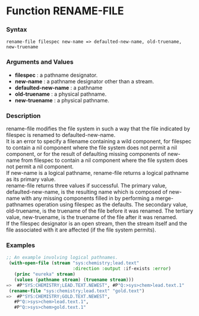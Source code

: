 <!-- Generated on 05/10/2020 by https://github.com/anto2oo/clhs-evolved -->

# Function RENAME-FILE

### Syntax
`rename-file filespec new-name => defaulted-new-name, old-truename, new-truename`  


### Arguments and Values
- **filespec** : a pathname designator.   
- **new-name** : a pathname designator other than a stream.   
- **defaulted-new-name** : a pathname   
- **old-truename** : a physical pathname.   
- **new-truename** : a physical pathname.   


### Description
rename-file modifies the file system in such a way that the file indicated by filespec is renamed to defaulted-new-name.  
It is an error to specify a filename containing a wild component, for filespec to contain a nil component where the file system does not permit a nil component, or for the result of defaulting missing components of new-name from filespec to contain a nil component where the file system does not permit a nil component.  
 If new-name is a logical pathname, rename-file returns a logical pathname as its primary value.  
rename-file returns three values if successful. The primary value, defaulted-new-name, is the resulting name which is composed of new-name with any missing components filled in by performing a merge-pathnames operation using filespec as the defaults. The secondary value, old-truename, is the truename of the file before it was renamed. The tertiary value, new-truename, is the truename of the file after it was renamed.  
If the filespec designator is an open stream, then the stream itself and the file associated with it are affected (if the file system permits).



### Examples
```lisp 
;; An example involving logical pathnames.
 (with-open-file (stream "sys:chemistry;lead.text"
                         :direction :output :if-exists :error)
   (princ "eureka" stream)
   (values (pathname stream) (truename stream)))
=>  #P"SYS:CHEMISTRY;LEAD.TEXT.NEWEST", #P"Q:>sys>chem>lead.text.1"
 (rename-file "sys:chemistry;lead.text" "gold.text")
=>  #P"SYS:CHEMISTRY;GOLD.TEXT.NEWEST",
   #P"Q:>sys>chem>lead.text.1",
   #P"Q:>sys>chem>gold.text.1"
```
